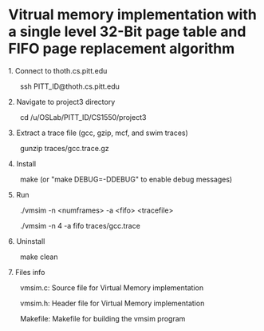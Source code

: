 # Vitrual memory implementation with a single level 32-Bit page table and FIFO page replacement algorithm

<p>1. Connect to thoth.cs.pitt.edu</p>
<ul>ssh PITT_ID@thoth.cs.pitt.edu</ul>
<p>2. Navigate to project3 directory</p>
<ul>cd /u/OSLab/PITT_ID/CS1550/project3</ul>
<p>3. Extract a trace file (gcc, gzip, mcf, and swim traces)</p>
<ul>gunzip traces/gcc.trace.gz</ul>

<p>4. Install</p>
<ul>make (or "make DEBUG=-DDEBUG" to enable debug messages)</ul>

<p>5. Run</p>
<ul>./vmsim -n &lt;numframes&gt; -a &lt;fifo&gt; &lt;tracefile&gt;</ul>
<ul>./vmsim -n 4 -a fifo traces/gcc.trace </ul>

<p>6. Uninstall</p>
<ul>make clean</ul>

<p>7. Files info</p>
<ul>vmsim.c: Source file for Virtual Memory implementation</ul>
<ul>vmsim.h: Header file for Virtual Memory implementation</ul>
<ul>Makefile: Makefile for building the vmsim program</ul>
